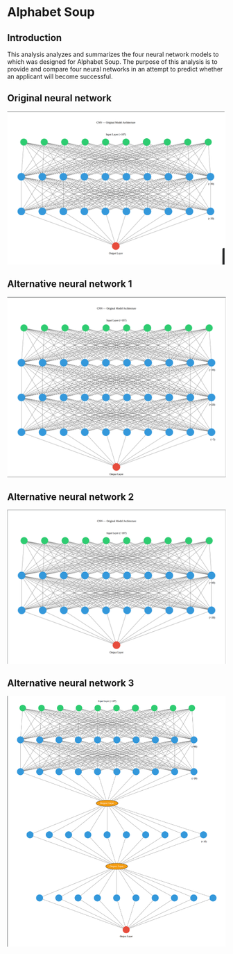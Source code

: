 # Alphabet Soup

## Introduction

This analysis analyzes and summarizes the four neural network models to which was designed for Alphabet Soup. The purpose of this analysis is to provide and compare four neural networks in an attempt to predict whether an applicant will become successful.

## Original neural network

![Original Neural Network](Images/original_nn.png)

## Alternative neural network 1

![Original Neural Network](Images/nn_a1.png)

## Alternative neural network 2

![Original Neural Network](Images/nn_a2.png)

## Alternative neural network 3

![Original Neural Network](Images/nn_a3.png)
